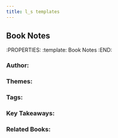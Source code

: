 ```yaml
---
title: l_s templates
---
```


## Book Notes
:PROPERTIES:
:template: Book Notes
:END:
### Author:
### Themes:
### Tags:
### Key Takeaways:
### Related Books:
